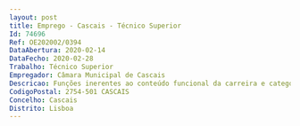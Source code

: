 ```yaml
--- 
layout: post
title: Emprego - Cascais - Técnico Superior
Id: 74696
Ref: OE202002/0394
DataAbertura: 2020-02-14
DataFecho: 2020-02-28
Trabalho: Técnico Superior
Empregador: Câmara Municipal de Cascais
Descricao: Funções inerentes ao conteúdo funcional da carreira e categoria de técnico superior cabendo lhe designadamente a)	Assegurar o inventário de bens culturais móveis, arqueológicos ou antropológicos b)	Proceder ao registo e atualização de coleções em base de dados c)	Prestar apoio ao desenvolvimento ou gestão de projetos no âmbito do Património Histórico e Cultural d)	Executar e ou coordenar a execução de todo o tipo de trabalhos específicos no âmbito da arqueologia e)	Proceder ao acompanhamento técnico das obras municipais em zonas de sensibilidade arqueológica f)	Executar outras tarefas correlativas, conforme necessidade do serviço e orientação superior, que lhe possam ser exigidas dentro das suas competências e no âmbito do conteúdo funcional de técnico superior.
CodigoPostal: 2754-501 CASCAIS
Concelho: Cascais
Distrito: Lisboa
--- 
```

